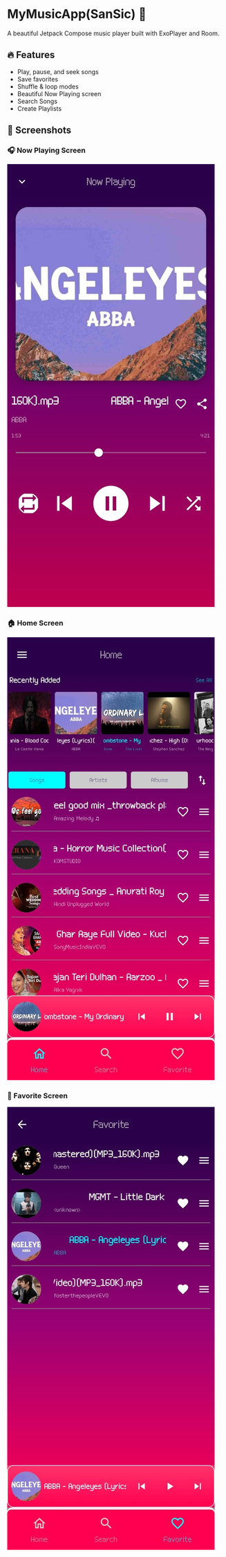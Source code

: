 # MyMusicApp(SanSic) 🎵

A beautiful Jetpack Compose music player built with ExoPlayer and Room.

## 🔥 Features
- Play, pause, and seek songs
- Save favorites
- Shuffle & loop modes
- Beautiful Now Playing screen
- Search Songs
- Create Playlists

## 📸 Screenshots

### 🎧 Now Playing Screen
![Now Playing](screenshots/now_playing_screen.jpg)

### 🏠 Home Screen
![Home](screenshots/home_screen.jpg)

### 💖 Favorite Screen
![Favorites](screenshots/favorite_screen.jpg)
